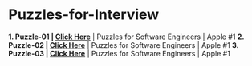 # Puzzles-for-Interview

  **1. Puzzle-01 | <a href="https://www.youtube.com/shorts/9uOsB39DwGM"> Click Here</a>** | Puzzles for Software Engineers | Apple #1
  **2. Puzzle-02 | <a href="https://www.youtube.com/shorts/9uOsB39DwGM"> Click Here</a>** | Puzzles for Software Engineers | Apple #1
  **3. Puzzle-03 | <a href="https://www.youtube.com/shorts/9uOsB39DwGM"> Click Here</a>** | Puzzles for Software Engineers | Apple #1
